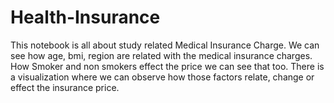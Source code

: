 # Health-Insurance

This notebook is all about study related Medical Insurance Charge. We can see how age, bmi, region are related with the medical insurance charges. How Smoker and non smokers effect the price we can see that too. There is a visualization where we can observe how those factors relate, change or effect the insurance price.
